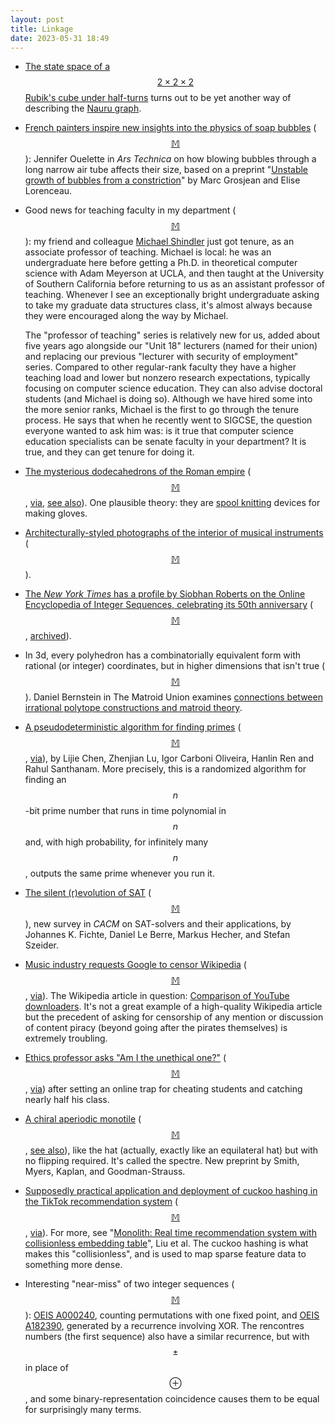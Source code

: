 ```yaml
---
layout: post
title: Linkage
date: 2023-05-31 18:49
---
```

* [The state space of a $$2\times 2\times 2$$ Rubik's cube under half-turns](https://mathstodon.xyz/@kisonecat/110372922533677135) turns out to be yet another way of describing the [Nauru graph](https://en.wikipedia.org/wiki/Nauru_graph).

* [French painters inspire new insights into the physics of soap bubbles](https://arstechnica.com/science/2023/05/french-painters-inspire-new-insights-into-the-physics-of-soap-bubbles/) <span style="white-space:nowrap">([$$\mathbb{M}$$](https://mathstodon.xyz/@11011110/110393699679704026)):</span> Jennifer Ouelette in _Ars Technica_ on how blowing bubbles through a long narrow air tube affects their size, based on a preprint "[Unstable growth of bubbles from a constriction](https://storage.pardot.com/640833/1683834035YRiFuKjN/FA10159_min.pdf)" by Marc Grosjean and Elise Lorenceau.

* Good news for teaching faculty in my department <span style="white-space:nowrap">([$$\mathbb{M}$$](https://mathstodon.xyz/@11011110/110397234546657594)):</span> my friend and colleague [Michael Shindler](https://www.ics.uci.edu/~mikes/) just got tenure, as an associate professor of teaching. Michael is local: he was an undergraduate here before getting a Ph.D. in theoretical computer science with Adam Meyerson at UCLA, and then taught at the University of Southern California before returning to us as an assistant professor of teaching. Whenever I see an exceptionally bright undergraduate asking to take my graduate data structures class, it's almost always because they were encouraged along the way by Michael.

  The "professor of teaching" series is relatively new for us, added about five years ago alongside our "Unit 18" lecturers (named for their union) and replacing our previous "lecturer with security of employment" series. Compared to other regular-rank faculty they have a higher teaching load and lower but nonzero research expectations, typically focusing on computer science education. They can also advise doctoral students (and Michael is doing so). Although we have hired some into the more senior ranks, Michael is the first to go through the tenure process. He says that when he recently went to SIGCSE, the question everyone wanted to ask him was: is it true that computer science education specialists can be senate faculty in your department? It is true, and they can get tenure for doing it.

* [The mysterious dodecahedrons of the Roman empire](https://www.atlasobscura.com/articles/dodecahedrons-roman-empire) <span style="white-space:nowrap">([$$\mathbb{M}$$](https://mathstodon.xyz/@11011110/110405305127131102),</span> [via](https://news.ycombinator.com/item?id=35937540), [see also](https://en.wikipedia.org/wiki/Roman_dodecahedron)). One plausible theory: they are [spool knitting](https://en.wikipedia.org/wiki/Spool_knitting) devices for making gloves.

* [Architecturally-styled photographs of the interior of musical instruments](https://www.thisiscolossal.com/2023/04/charles-brooks-architecture-music/) <span style="white-space:nowrap">([$$\mathbb{M}$$](https://mathstodon.xyz/@colossal@mastodon.art/110356933574807837)).</span>

* [The _New York Times_ has a profile by Siobhan Roberts on the Online Encyclopedia of Integer Sequences, celebrating its 50th anniversary](https://www.nytimes.com/2023/05/21/science/math-puzzles-integer-sequences.html) <span style="white-space:nowrap">([$$\mathbb{M}$$](https://mathstodon.xyz/@11011110/110411066621174831),</span> [archived](https://web.archive.org/web/20230522005810/https://www.nytimes.com/2023/05/21/science/math-puzzles-integer-sequences.html)).

* In 3d, every polyhedron has a combinatorially equivalent form with rational (or integer) coordinates, but in higher dimensions that isn't true <span style="white-space:nowrap">([$$\mathbb{M}$$](https://mathstodon.xyz/@11011110/110420402994075366)).</span> Daniel Bernstein in The Matroid Union examines [connections between irrational polytope constructions and matroid theory](http://matroidunion.org/?p=4868).

* [A pseudodeterministic algorithm for finding primes](https://eccc.weizmann.ac.il/report/2023/076/) <span style="white-space:nowrap">([$$\mathbb{M}$$](https://mathstodon.xyz/@fortnow@fediscience.org/110429540761716309),</span> [via](https://blog.computationalcomplexity.org/2023/05/finding-primes-pseudodeterministically.html)), by Lijie Chen, Zhenjian Lu, Igor Carboni Oliveira, Hanlin Ren and Rahul Santhanam. More precisely, this is a randomized algorithm for finding an $$n$$-bit prime number that runs in time polynomial in $$n$$ and, with high probability, for infinitely many $$n$$, outputs the same prime whenever you run it.

* [The silent (r)evolution of SAT](https://cacm.acm.org/magazines/2023/6/273222-the-silent-revolution-of-sat/fulltext) <span style="white-space:nowrap">([$$\mathbb{M}$$](https://mathstodon.xyz/@Jose_A_Alonso/110430153381835143)),</span> new survey in _CACM_ on SAT-solvers and their applications, by Johannes K. Fichte, Daniel Le Berre, Markus Hecher, and Stefan Szeider. 

* [Music industry requests Google to censor Wikipedia](https://torrentfreak.com/music-company-asks-google-to-delist-youtube-downloader-wikipedia-article-230528/) <span style="white-space:nowrap">([$$\mathbb{M}$$](https://mathstodon.xyz/@11011110/110448051373386779),</span> [via](https://news.ycombinator.com/item?id=36106741)). The Wikipedia article in question: [Comparison of YouTube downloaders](https://en.wikipedia.org/wiki/Comparison_of_YouTube_downloaders). It's not a great example of a high-quality Wikipedia article but the precedent of asking for censorship of any mention or discussion of content piracy (beyond going after the pirates themselves) is extremely troubling.

* [Ethics professor asks "Am I the unethical one?"](https://dailynous.com/2023/05/25/am-i-the-unethical-one-a-philosophy-professor-his-cheating-students/) <span style="white-space:nowrap">([$$\mathbb{M}$$](https://mathstodon.xyz/@11011110/110450109807128058),</span> [via](https://www.insidehighered.com/news/quick-takes/2023/05/26/philosophy-professor-uses-fake-online-answers-catch-cheating)) after setting an online trap for cheating students and catching nearly half his class.

* [A chiral aperiodic monotile](https://arxiv.org/abs/2305.17743) <span style="white-space:nowrap">([$$\mathbb{M}$$](https://mathstodon.xyz/@csk/110454792622698781),</span> [see also](https://mathstodon.xyz/@csk/110454664118770148)), like the hat (actually, exactly like an equilateral hat) but with no flipping required. It's called the spectre. New preprint by Smith, Myers, Kaplan, and Goodman-Strauss.

* [Supposedly practical application and deployment of cuckoo hashing in the TikTok recommendation system](https://gantry.io/blog/papers-to-know-20230110/) <span style="white-space:nowrap">([$$\mathbb{M}$$](https://mathstodon.xyz/@11011110/110459570741633679),</span> [via](https://en.wikipedia.org/wiki/Special:Diff/1157764695)). For more, see "[Monolith: Real time recommendation system with
collisionless embedding table](https://arxiv.org/abs/2209.07663)", Liu et al. The cuckoo hashing is what makes this "collisionless", and is used to map sparse feature data to something more dense.

* Interesting "near-miss" of two integer sequences <span style="white-space:nowrap">([$$\mathbb{M}$$](https://mathstodon.xyz/@jsiehler/110429683229584306)):</span> [OEIS A000240](https://oeis.org/A000240), counting permutations with one fixed point, and [OEIS A182390](https://oeis.org/A182390), generated by a recurrence involving XOR. The rencontres numbers (the first sequence) also have a similar recurrence, but with $$\pm$$ in place of $$\oplus$$, and some binary-representation coincidence causes them to be equal for surprisingly many terms.